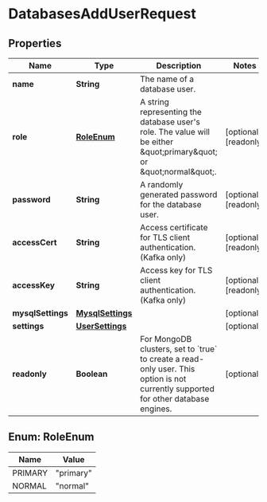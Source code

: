 

# DatabasesAddUserRequest


## Properties

| Name | Type | Description | Notes |
|------------ | ------------- | ------------- | -------------|
|**name** | **String** | The name of a database user. |  |
|**role** | [**RoleEnum**](#RoleEnum) | A string representing the database user&#39;s role. The value will be either \&quot;primary\&quot; or \&quot;normal\&quot;.  |  [optional] [readonly] |
|**password** | **String** | A randomly generated password for the database user. |  [optional] [readonly] |
|**accessCert** | **String** | Access certificate for TLS client authentication. (Kafka only) |  [optional] [readonly] |
|**accessKey** | **String** | Access key for TLS client authentication. (Kafka only) |  [optional] [readonly] |
|**mysqlSettings** | [**MysqlSettings**](MysqlSettings.md) |  |  [optional] |
|**settings** | [**UserSettings**](UserSettings.md) |  |  [optional] |
|**readonly** | **Boolean** | For MongoDB clusters, set to &#x60;true&#x60; to create a read-only user. This option is not currently supported for other database engines.               |  [optional] |



## Enum: RoleEnum

| Name | Value |
|---- | -----|
| PRIMARY | &quot;primary&quot; |
| NORMAL | &quot;normal&quot; |



